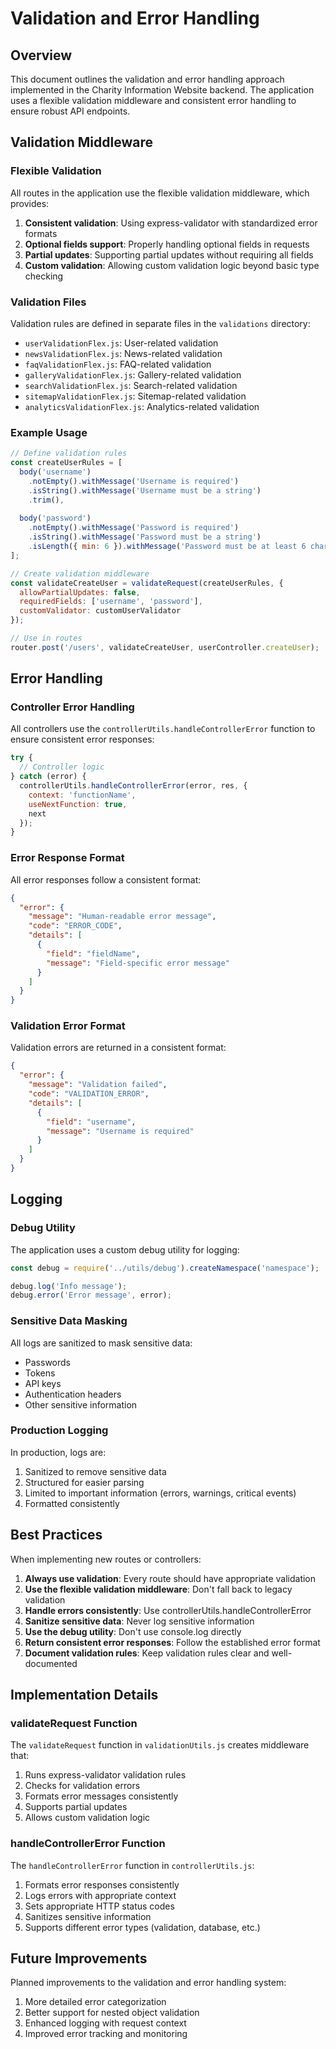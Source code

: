 # Validation and Error Handling

## Overview

This document outlines the validation and error handling approach implemented in the Charity Information Website backend. The application uses a flexible validation middleware and consistent error handling to ensure robust API endpoints.

## Validation Middleware

### Flexible Validation

All routes in the application use the flexible validation middleware, which provides:

1. **Consistent validation**: Using express-validator with standardized error formats
2. **Optional fields support**: Properly handling optional fields in requests
3. **Partial updates**: Supporting partial updates without requiring all fields
4. **Custom validation**: Allowing custom validation logic beyond basic type checking

### Validation Files

Validation rules are defined in separate files in the `validations` directory:

- `userValidationFlex.js`: User-related validation
- `newsValidationFlex.js`: News-related validation
- `faqValidationFlex.js`: FAQ-related validation
- `galleryValidationFlex.js`: Gallery-related validation
- `searchValidationFlex.js`: Search-related validation
- `sitemapValidationFlex.js`: Sitemap-related validation
- `analyticsValidationFlex.js`: Analytics-related validation

### Example Usage

```javascript
// Define validation rules
const createUserRules = [
  body('username')
    .notEmpty().withMessage('Username is required')
    .isString().withMessage('Username must be a string')
    .trim(),
  
  body('password')
    .notEmpty().withMessage('Password is required')
    .isString().withMessage('Password must be a string')
    .isLength({ min: 6 }).withMessage('Password must be at least 6 characters')
];

// Create validation middleware
const validateCreateUser = validateRequest(createUserRules, {
  allowPartialUpdates: false,
  requiredFields: ['username', 'password'],
  customValidator: customUserValidator
});

// Use in routes
router.post('/users', validateCreateUser, userController.createUser);
```

## Error Handling

### Controller Error Handling

All controllers use the `controllerUtils.handleControllerError` function to ensure consistent error responses:

```javascript
try {
  // Controller logic
} catch (error) {
  controllerUtils.handleControllerError(error, res, {
    context: 'functionName',
    useNextFunction: true,
    next
  });
}
```

### Error Response Format

All error responses follow a consistent format:

```json
{
  "error": {
    "message": "Human-readable error message",
    "code": "ERROR_CODE",
    "details": [
      {
        "field": "fieldName",
        "message": "Field-specific error message"
      }
    ]
  }
}
```

### Validation Error Format

Validation errors are returned in a consistent format:

```json
{
  "error": {
    "message": "Validation failed",
    "code": "VALIDATION_ERROR",
    "details": [
      {
        "field": "username",
        "message": "Username is required"
      }
    ]
  }
}
```

## Logging

### Debug Utility

The application uses a custom debug utility for logging:

```javascript
const debug = require('../utils/debug').createNamespace('namespace');

debug.log('Info message');
debug.error('Error message', error);
```

### Sensitive Data Masking

All logs are sanitized to mask sensitive data:

- Passwords
- Tokens
- API keys
- Authentication headers
- Other sensitive information

### Production Logging

In production, logs are:

1. Sanitized to remove sensitive data
2. Structured for easier parsing
3. Limited to important information (errors, warnings, critical events)
4. Formatted consistently

## Best Practices

When implementing new routes or controllers:

1. **Always use validation**: Every route should have appropriate validation
2. **Use the flexible validation middleware**: Don't fall back to legacy validation
3. **Handle errors consistently**: Use controllerUtils.handleControllerError
4. **Sanitize sensitive data**: Never log sensitive information
5. **Use the debug utility**: Don't use console.log directly
6. **Return consistent error responses**: Follow the established error format
7. **Document validation rules**: Keep validation rules clear and well-documented

## Implementation Details

### validateRequest Function

The `validateRequest` function in `validationUtils.js` creates middleware that:

1. Runs express-validator validation rules
2. Checks for validation errors
3. Formats error messages consistently
4. Supports partial updates
5. Allows custom validation logic

### handleControllerError Function

The `handleControllerError` function in `controllerUtils.js`:

1. Formats error responses consistently
2. Logs errors with appropriate context
3. Sets appropriate HTTP status codes
4. Sanitizes sensitive information
5. Supports different error types (validation, database, etc.)

## Future Improvements

Planned improvements to the validation and error handling system:

1. More detailed error categorization
2. Better support for nested object validation
3. Enhanced logging with request context
4. Improved error tracking and monitoring
